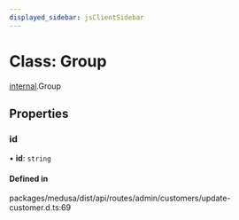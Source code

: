 ```yaml
---
displayed_sidebar: jsClientSidebar
---
```


# Class: Group

[internal](../modules/internal-7.md).Group

## Properties

### id

• **id**: `string`

#### Defined in

packages/medusa/dist/api/routes/admin/customers/update-customer.d.ts:69
